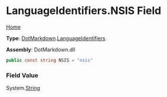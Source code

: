# LanguageIdentifiers\.NSIS Field

[Home](../../../README.md)

**Type**: [DotMarkdown](../../README.md)\.[LanguageIdentifiers](../README.md)

**Assembly**: DotMarkdown\.dll

```csharp
public const string NSIS = "nsis"
```

### Field Value

System\.[String](https://docs.microsoft.com/en-us/dotnet/api/system.string)